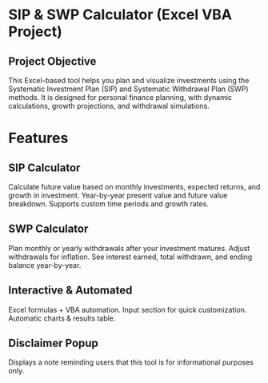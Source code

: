 # SIP & SWP Calculator (Excel VBA Project)
## Project Objective
This Excel-based tool helps you plan and visualize investments using the Systematic Investment Plan (SIP) and Systematic Withdrawal Plan (SWP) methods.
It is designed for personal finance planning, with dynamic calculations, growth projections, and withdrawal simulations.

# Features
## SIP Calculator
Calculate future value based on monthly investments, expected returns, and growth in investment.
Year-by-year present value and future value breakdown.
Supports custom time periods and growth rates.
## SWP Calculator
Plan monthly or yearly withdrawals after your investment matures.
Adjust withdrawals for inflation.
See interest earned, total withdrawn, and ending balance year-by-year.
## Interactive & Automated
Excel formulas + VBA automation.
Input section for quick customization.
Automatic charts & results table.
## Disclaimer Popup
Displays a note reminding users that this tool is for informational purposes only.
